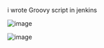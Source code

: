 i wrote Groovy script in jenkins

![image](https://github.com/imtiaz04/node-todo-cicd/assets/85178565/f6da29f0-1446-400b-a8f9-e8639a76e34f)


![image](https://github.com/imtiaz04/node-todo-cicd/assets/85178565/84ec61ca-16dd-4584-98c7-091b33331180)
